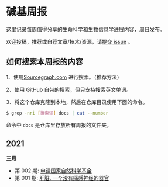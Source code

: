 # 碱基周报

这里记录每周值得分享的生命科学和生物信息学进展内容，周日发布。

欢迎投稿，推荐或自荐文章/技术/资源，请[提交 issue](https://github.com/ShujiaHuang/bioweekly/issues) 。


## 如何搜索本周报的内容

1、使用[Sourcegraph.com](https://sourcegraph.com/github.com/ShujiaHuang/bioweekly/) 进行搜索。（推荐方法）

2、使用 GitHub 自带的搜索，但只支持搜索英文单词。

3、将这个仓库克隆到本地，然后在仓库目录使用下面的命令。

```bash
$ grep -nri [搜索词] docs | cat --number
```

命令中 `docs` 是仓库里存放所有周报的文件夹。


## 2021

**三月**

- 第 002 期: [申请国家自然科学基金](docs/issue-002.md)
- 第 001 期: [肝脏, 一个没有痛感神经的器官](docs/issue-001.md)

